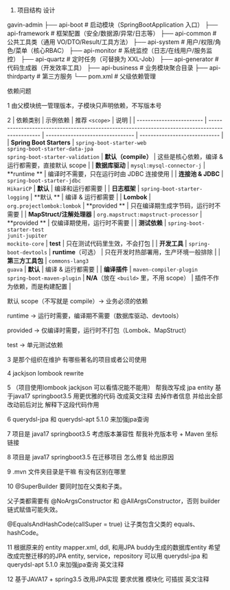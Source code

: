 1. 项目结构 设计

gavin-admin
├── api-boot # 启动模块（SpringBootApplication 入口）
├── api-framework # 框架配置（安全/数据源/异常/日志等）
├── api-common # 公共工具类（通用 VO/DTO/Result/工具方法）
├── api-system # 用户/权限/角色/菜单（核心RBAC）
├── api-monitor # 系统监控（日志/在线用户/服务监控）
├── api-quartz # 定时任务（可替换为 XXL-Job）
├── api-generator # 代码生成器（开发效率工具）
├── api-business # 业务模块聚合目录
├── api-thirdparty # 第三方服务
└── pom.xml # 父级依赖管理

依赖问题

1 由父模块统一管理版本，子模块只声明依赖，不写版本号

2 | 依赖类别 | 示例依赖 | 推荐 `<scope>`                     | 说明 |
| ------------------------ | ----------------------------------------------------------------------------------------------- | -------------------------------- | ----------------------------- |
| **Spring Boot Starters** | `spring-boot-starter-web`<br>`spring-boot-starter-data-jpa`<br>
`spring-boot-starter-validation` | **默认（compile）**                  | 这些是核心依赖，编译 & 运行都需要，直接默认
scope |
| **数据库驱动**                |
`mysql:mysql-connector-j`                                                                       | **runtime
**                      | 编译时不需要，只在运行时由 JDBC 连接使用 |
| **连接池 & JDBC**           | `spring-boot-starter-jdbc`<br>
`HikariCP`                                                        | **默认**                           |
编译和运行都需要 |
| **日志框架**                 |
`spring-boot-starter-logging`                                                                   | **默认
**                           | 编译 & 运行都需要 |
| **Lombok**               |
`org.projectlombok:lombok`                                                                      | **provided
**                     | 只在编译期生成字节码，运行时不需要 |
| **MapStruct/注解处理器**      |
`org.mapstruct:mapstruct-processor`                                                             | **provided
**                     | 仅编译期使用，运行时不需要 |
| **测试依赖**                 | `spring-boot-starter-test`<br>`junit-jupiter`<br>
`mockito-core`                                 | **test**                         | 只在测试代码里生效，不会打包 |
| **开发工具**                 |
`spring-boot-devtools`                                                                          | **runtime**（可选） |
只在开发时热部署用，生产环境一般排除 |
| **第三方工具包**               | `commons-lang3`<br>
`guava`                                                                      | **默认**                           |
编译 & 运行都需要 |
| **编译插件**                 | `maven-compiler-plugin`<br>
`spring-boot-maven-plugin`                                           | **N/A**（放在 `<build>` 里，不用 scope） |
插件不作为依赖，而是构建配置 |

默认 scope（不写就是 compile）→ 业务必须的依赖

runtime → 运行时需要，编译期不需要（数据库驱动、devtools）

provided → 仅编译时需要，运行时不打包（Lombok、MapStruct）

test → 单元测试依赖

3 是那个组织在维护 有哪些著名的项目或者公司使用

4 jackjson lombook rewrite

5 （项目使用lombook jackjson 可以看情况能不能用）
帮我改写成 jpa entity
基于java17 springboot3.5 用更优雅的代码 改成英文注释 去掉作者信息 并给出全部改动前后对比
解释下这段代码作用

6 querydsl-jpa 和 querydsl-apt 5.1.0 来加强jpa查询

7 项目是 java17 springboot3.5 考虑版本兼容性 帮我补充版本号 + Maven 坐标链接

8 项目是 java17 springboot3.5 在迁移项目 怎么修复 给出原因

9 .mvn 文件夹目录是干嘛 有没有区别在哪里

10 @SuperBuilder 要同时加在父类和子类。

父子类都需要有 @NoArgsConstructor 和 @AllArgsConstructor，否则 builder 链式赋值可能失效。

@EqualsAndHashCode(callSuper = true) 让子类包含父类的 equals、hashCode。

11 根据原来的 entity mapper.xml, ddl, 和用JPA buddy生成的数据库entity
希望改成完整迁移的的JPA entity, service，repository
可以用 querydsl-jpa 和 querydsl-apt 5.1.0 来加强jpa查询 英文注释 

12 基于JAVA17 + spring3.5 改用JPA实现 要求优雅 模块化 可插拔 英文注释